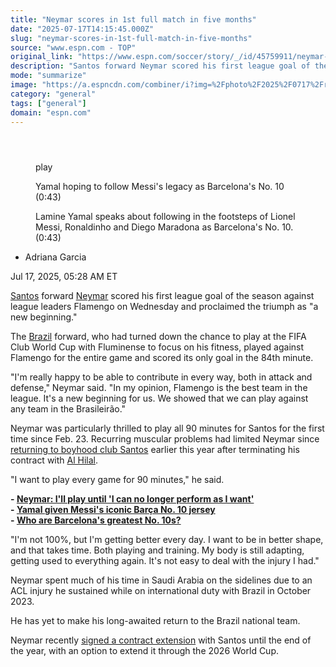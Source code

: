 ```yaml
---
title: "Neymar scores in 1st full match in five months"
date: "2025-07-17T14:15:45.000Z"
slug: "neymar-scores-in-1st-full-match-in-five-months"
source: "www.espn.com - TOP"
original_link: "https://www.espn.com/soccer/story/_/id/45759911/neymar-hails-new-beginning-1st-full-match-months"
description: "Santos forward Neymar scored his first league goal of the season against league leaders Flamengo on Wednesday and proclaimed the triumph as 'a new beginning.'"
mode: "summarize"
image: "https://a.espncdn.com/combiner/i?img=%2Fphoto%2F2025%2F0717%2Fr1520157_1296x729_16%2D9.jpg"
category: "general"
tags: ["general"]
domain: "espn.com"
---
```

<div id="readability-page-1" class="page"><section id="article-feed" data-behavior="author_overlay article_header_news_feed_item_meta article_legal_footer"><article data-id="45759911" data-behavior="story_scroll story_progress" data-src="/soccer/story/_/id/45759911/neymar-hails-new-beginning-1st-full-match-months"><div><header></header><figure data-video="watch,640,360,45756006" data-cerebro-id="6877f7e037ed595fcc5d76ef" data-title="Yamal hoping to follow Messi's legacy as Barcelona's No. 10" data-source="espn"><div><picture><source srcset="https://a.espncdn.com/combiner/i?img=%2Fmedia%2Fmotion%2F2025%2F0716%2Fdm_250716_COM_SOC_News_Yamal_hoping_to_follow_Messis_legacy_as_Barcelonas_No_10_20250716_GLOBAL%2Fdm_250716_COM_SOC_News_Yamal_hoping_to_follow_Messis_legacy_as_Barcelonas_No_10_20250716_GLOBAL.jpg&amp;w=943&amp;h=530&amp;cquality=80&amp;format=jpg" media="(min-width: 376px)"><source srcset="https://a.espncdn.com/combiner/i?img=%2Fmedia%2Fmotion%2F2025%2F0716%2Fdm_250716_COM_SOC_News_Yamal_hoping_to_follow_Messis_legacy_as_Barcelonas_No_10_20250716_GLOBAL%2Fdm_250716_COM_SOC_News_Yamal_hoping_to_follow_Messis_legacy_as_Barcelonas_No_10_20250716_GLOBAL.jpg&amp;w=375&amp;cquality=80, https://a.espncdn.com/combiner/i?img=%2Fmedia%2Fmotion%2F2025%2F0716%2Fdm_250716_COM_SOC_News_Yamal_hoping_to_follow_Messis_legacy_as_Barcelonas_No_10_20250716_GLOBAL%2Fdm_250716_COM_SOC_News_Yamal_hoping_to_follow_Messis_legacy_as_Barcelonas_No_10_20250716_GLOBAL.jpg&amp;w=750&amp;cquality=40&amp;format=jpg 2x" media="(max-width: 375px)"></picture><p><span data-id="45756006">play</span></p></div><figcaption><div><p><span>Yamal hoping to follow Messi's legacy as Barcelona's No. 10 (0:43)</span></p><p>Lamine Yamal speaks about following in the footsteps of Lionel Messi, Ronaldinho and Diego Maradona as Barcelona's No. 10. (0:43)</p></div></figcaption></figure><div><div><ul><li><p>Adriana Garcia</p></li></ul><p><span>Jul 17, 2025, 05:28 AM ET</span></p></div><p><a data-player-guid="2bfaf470-9b90-cd00-d5ce-b94698adbf6d" href="http://espn.com/soccer/player/_/id/153754/santos">Santos</a> forward <a data-player-guid="dacc5245-132e-26d2-1e61-fe996765eb0d" href="http://espn.com/soccer/player/_/id/132948/neymar">Neymar</a> scored his first league goal of the season against league leaders Flamengo on Wednesday and proclaimed the triumph as "a new beginning."</p><p>The <a data-clubhouse-guid="2a051c42-4444-8263-799a-6cdd866bd8f7" href="https://www.espn.com/soccer/team?id=205">Brazil</a> forward, who had turned down the chance to play at the FIFA Club World Cup with Fluminense to focus on his fitness, played against Flamengo for the entire game and scored its only goal in the 84th minute.</p><p>"I'm really happy to be able to contribute in every way, both in attack and defense," Neymar said. "In my opinion, Flamengo is the best team in the league. It's a new beginning for us. We showed that we can play against any team in the Brasileirão."</p><p>Neymar was particularly thrilled to play all 90 minutes for Santos for the first time since Feb. 23. Recurring muscular problems had limited Neymar since <a href="https://www.espn.com/football/story/_/id/43562212/why-neymar-move-santos-save-world-cup-dream" target="_blank">returning to boyhood club Santos</a> earlier this year after terminating his contract with <a data-clubhouse-guid="35cb1790-1e9c-000b-fa70-640509f3c06e" href="https://www.espn.com/soccer/team?id=929">Al Hilal</a>.</p><p>"I want to play every game for 90 minutes," he said.</p><p><strong>- <a href="https://www.espn.com/football/story/_/id/45616999/neymar-play-no-longer-perform-want-to" target="_blank">Neymar: I'll play until 'I can no longer perform as I want'</a><br>
- <a href="https://www.espn.com/football/story/_/id/45615487/lamine-yamal-barcelona-lionel-messi-no-10-shirt" target="_blank">Yamal given Messi's iconic Barça No. 10 jersey</a><br>
- <a href="https://www.espn.com/football/story/_/id/45747382/barcelonas-greatest-number-10s-yamal-inherits-iconic-shirt" target="_blank">Who are Barcelona's greatest No. 10s?</a></strong></p><p>"I'm not 100%, but I'm getting better every day. I want to be in better shape, and that takes time. Both playing and training. My body is still adapting, getting used to everything again. It's not easy to deal with the injury I had."</p><p>Neymar spent much of his time in Saudi Arabia on the sidelines due to an ACL injury he sustained while on international duty with Brazil in October 2023.</p><p>He has yet to make his long-awaited return to the Brazil national team.</p><p>Neymar recently <a href="http://k/football/story/_/id/45574408/neymar-extends-santos-contract-2025" target="_blank">signed a contract extension</a> with Santos until the end of the year, with an option to extend it through the 2026 World Cup.</p>
</div></div></article></section></div>